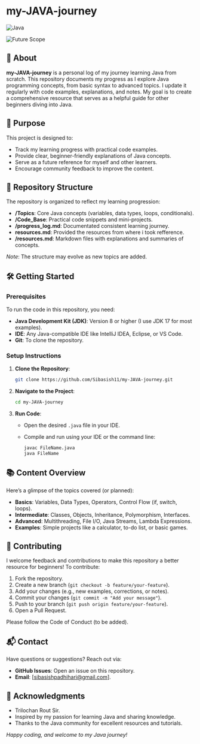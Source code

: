 # my-JAVA-journey

![Java](https://img.shields.io/badge/Java-Learning-blue.svg)

![Future Scope](https://img.shields.io/badge/Status-Work%20in%20Progress-orange.svg)

## 📘 About

**my-JAVA-journey** is a personal log of my journey learning Java from scratch. This repository documents my progress as I explore Java programming concepts, from basic syntax to advanced topics. I update it regularly with code examples, explanations, and notes. My goal is to create a comprehensive resource that serves as a helpful guide for other beginners diving into Java.

## 🚀 Purpose

This project is designed to:

- Track my learning progress with practical code examples.
- Provide clear, beginner-friendly explanations of Java concepts.
- Serve as a future reference for myself and other learners.
- Encourage community feedback to improve the content.

## 📂 Repository Structure

The repository is organized to reflect my learning progression:

- **/Topics**: Core Java concepts (variables, data types, loops, conditionals).
- **/Code_Base**: Practical code snippets and mini-projects.
- **/progress_log.md**: Documentated consistent learning journey.
- **resources.md**: Provided the resources from where i took refference.
- **/resources.md**: Markdown files with explanations and summaries of concepts.

*Note*: The structure may evolve as new topics are added.

## 🛠️ Getting Started

### Prerequisites

To run the code in this repository, you need:

- **Java Development Kit (JDK)**: Version 8 or higher (I use JDK 17 for most examples).
- **IDE**: Any Java-compatible IDE like IntelliJ IDEA, Eclipse, or VS Code.
- **Git**: To clone the repository.

### Setup Instructions

1. **Clone the Repository**:

   ```bash
   git clone https://github.com/Sibasish11/my-JAVA-journey.git
   ```
2. **Navigate to the Project**:

   ```bash
   cd my-JAVA-journey
   ```
3. **Run Code**:
   - Open the desired `.java` file in your IDE.
   - Compile and run using your IDE or the command line:

     ```bash
     javac FileName.java
     java FileName
     ```

## 📚 Content Overview

Here’s a glimpse of the topics covered (or planned):

- **Basics**: Variables, Data Types, Operators, Control Flow (if, switch, loops).
- **Intermediate**: Classes, Objects, Inheritance, Polymorphism, Interfaces.
- **Advanced**: Multithreading, File I/O, Java Streams, Lambda Expressions.
- **Examples**: Simple projects like a calculator, to-do list, or basic games.

## 🤝 Contributing

I welcome feedback and contributions to make this repository a better resource for beginners! To contribute:

1. Fork the repository.
2. Create a new branch (`git checkout -b feature/your-feature`).
3. Add your changes (e.g., new examples, corrections, or notes).
4. Commit your changes (`git commit -m "Add your message"`).
5. Push to your branch (`git push origin feature/your-feature`).
6. Open a Pull Request.

Please follow the Code of Conduct (to be added).

## 📬 Contact

Have questions or suggestions? Reach out via:

- **GitHub Issues**: Open an issue on this repository.
- **Email**: \[sibasishpadhihari@gmail.com\].

## 🙏 Acknowledgments

- Trilochan Rout Sir.
- Inspired by my passion for learning Java and sharing knowledge.
- Thanks to the Java community for excellent resources and tutorials.


*Happy coding, and welcome to my Java journey!*
